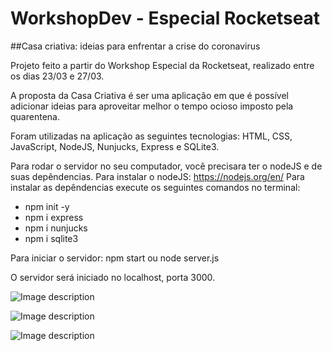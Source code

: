 # WorkshopDev - Especial Rocketseat
##Casa criativa: ideias para enfrentar a crise do coronavirus

Projeto feito a partir do Workshop Especial da Rocketseat, realizado entre os dias 23/03 e 27/03.

A proposta da Casa Criativa é ser uma aplicação em que é possível adicionar ideias para aproveitar melhor o tempo ocioso imposto pela quarentena.

Foram utilizadas na aplicação as seguintes tecnologias: HTML, CSS, JavaScript, NodeJS, Nunjucks, Express e SQLite3.

Para rodar o servidor no seu computador, você precisara ter o nodeJS e de suas depêndencias.
Para instalar o nodeJS: https://nodejs.org/en/
Para instalar as depêndencias execute os seguintes comandos no terminal:

* npm init -y
* npm i express
* npm i nunjucks
* npm i sqlite3

Para iniciar o servidor: npm start ou node server.js

O servidor será iniciado no localhost, porta 3000.

![Image description](https://i.imgur.com/SuA2gRu.png)

![Image description](https://i.imgur.com/nl5dgEE.png)

![Image description](https://i.imgur.com/Zlj3Vr3.png)
